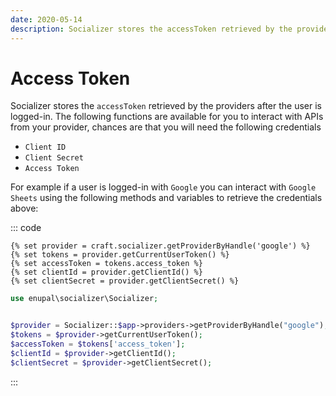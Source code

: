 ```yaml
---
date: 2020-05-14
description: Socializer stores the accessToken retrieved by the providers after the user is logged-in.
---
```


# Access Token

Socializer stores the `accessToken` retrieved by the providers after the user is logged-in. The following functions are
available for you to interact with APIs from your provider, chances are that you will need the following credentials

* `Client ID`
* `Client Secret`
* `Access Token`

For example if a user is logged-in with `Google` you can interact with `Google Sheets` using the following methods and 
variables to retrieve the credentials above:

::: code

```twig
{% set provider = craft.socializer.getProviderByHandle('google') %}
{% set tokens = provider.getCurrentUserToken() %}
{% set accessToken = tokens.access_token %}
{% set clientId = provider.getClientId() %}
{% set clientSecret = provider.getClientSecret() %}
```

```php
use enupal\socializer\Socializer;


$provider = Socializer::$app->providers->getProviderByHandle("google");
$tokens = $provider->getCurrentUserToken();
$accessToken = $tokens['access_token'];
$clientId = $provider->getClientId();
$clientSecret = $provider->getClientSecret();
```
:::
